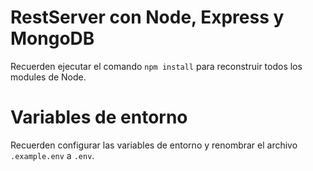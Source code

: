 # RestServer con Node, Express y MongoDB

Recuerden ejecutar el comando `npm install` para reconstruir todos los modules de Node.

# Variables de entorno

Recuerden configurar las variables de entorno y renombrar el archivo `.example.env` a `.env`.
